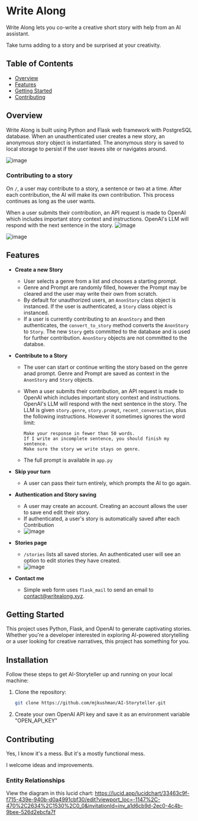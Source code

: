 # Write Along

Write Along lets you co-write a creative short story with help from an AI assistant.

Take turns adding to a story and be surprised at your creativity.

## Table of Contents

- [Overview](#overview)
- [Features](#features)
- [Getting Started](#getting-started)
- [Contributing](#contributing)

## Overview

Write Along is built using Python and Flask web framework with PostgreSQL database.
When an unauthenticated user creates a new story, an anonymous story object is instantiated. The anonymous story is saved to local storage to persist if the user leaves site or navigates around.

![image](https://github.com/mjkushman/AI-Storyteller/assets/31631046/c777a57e-7063-40eb-b984-e3823e6e5fb5)


### Contributing to a story
On  `/`, a user may contribute to a story, a sentence or two at a time. After each contribution, the AI will make its own contribution. This process continues as long as the user wants.

When a user submits their contribution, an API request is made to OpenAI which includes important story context and instructions. OpenAI's LLM will respond with the next sentence in the story.
![image](https://github.com/mjkushman/AI-Storyteller/assets/31631046/b38d4fa3-db83-4a13-a986-03488821da60)

![image](https://github.com/mjkushman/AI-Storyteller/assets/31631046/4c5dd441-b5e5-4f65-ac63-0a61d056c981)


## Features

- **Create a new Story**
  *   User selects a genre from a list and chooses a starting prompt.
  *   Genre and Prompt are randomly filled, however the Prompt may be cleared and the user may write their own from scratch.
  *   By default for unauthorized users, an `AnonStory` class object is instanced. If the user is authenticated, a `Story` class object is instanced.
    * If a user is currently contributing to an `AnonStory` and then authenticates, the `convert_to_story` method converts the `AnonStory` to `Story`. The new `Story` gets committed to the database and is used for further contribution. `AnonStory` objects are not committed to the databse.
- **Contribute to a Story**
  * The user can start or continue writing the story based on the genre anad prompt. Genre and Prompt are saved as context in the `AnonStory` and `Story` objects.
  * When a user submits their contribution, an API request is made to OpenAI which includes important story context and instructions. OpenAI's LLM will respond with the next sentence in the story.
   The LLM is given `story.genre`, `story.prompt`, `recent_conversation`, plus the following instructions. However it sometimes ignores the word limit:

    ``` 
    Make your response in fewer than 50 words.
    If I write an incomplete sentence, you should finish my sentence.
    Make sure the story we write stays on genre.

  * The full prompt is available in `app.py` 


- **Skip your turn**
  * A user can pass their turn entirely, which prompts the AI to go again.
- **Authentication and Story saving**
  * A user may create an account. Creating an account allows the user to save end edit their story. 
  * If authenticated, a user's story is automatically saved after each Contribution
  * ![image](https://github.com/mjkushman/AI-Storyteller/assets/31631046/fcb945e5-222a-474b-96fa-97608968560c)

- **Stories page**
  * `/stories` lists all saved stories. An authenticated user will see an option to edit stories they have created.
  * ![image](https://github.com/mjkushman/AI-Storyteller/assets/31631046/90cdd797-8a96-4e63-ab89-d6fbd86f504d)

- **Contact me**
  * Simple web form uses `flask_mail` to send an email to contact@writealong.xyz.




## Getting Started

This project uses Python, Flask, and OpenAI to generate captivating stories. Whether you're a developer interested in exploring AI-powered storytelling or a user looking for creative narratives, this project has something for you.


## Installation

Follow these steps to get AI-Storyteller up and running on your local machine:

1. Clone the repository:

   ```bash
   git clone https://github.com/mjkushman/AI-Storyteller.git

2. Create your own OpenAI API key and save it as an environment variable "OPEN_API_KEY"


## Contributing

Yes, I know it's a mess. But it's a mostly functional mess.

I welcome ideas and improvements.


### Entity Relationships
View the diagram in this lucid chart:
https://lucid.app/lucidchart/33463c9f-f715-439e-940b-d0a4991cbf30/edit?viewport_loc=-1147%2C-470%2C2634%2C1530%2C0_0&invitationId=inv_a1d6cb9d-2ec0-4c4b-9bee-526d2ebcfa7f
